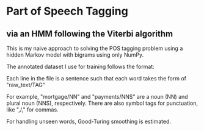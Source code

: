 # Part of Speech Tagging

## via an HMM following the Viterbi algorithm

This is my naive approach to solving the POS tagging problem using a hidden Markov model with bigrams using only NumPy.

The annotated dataset I use for training follows the format:

Each line in the file is a sentence such that each word takes the form of "raw_text/TAG"

For example, "mortgage/NN" and "payments/NNS" are a noun (NN) and plural noun (NNS), respectively. There are also symbol tags for punctuation, like ",/," for commas.

For handling unseen words, Good-Turing smoothing is estimated.
